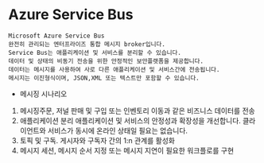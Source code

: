 # Azure Service Bus

```
Microsoft Azure Service Bus 
완전히 관리되는 엔터프라이즈 통합 메시지 broker입니다.
Service Bus는 애플리케이션 및 서비스를 분리할 수 있습니다.
데이터 및 상태의 비동기 전송을 위한 안정적인 보안플랫폼을 제공합니다.
데이터는 메시지를 사용하여 사로 다른 애플리케이션 및 서비스간에 전송됩니다.
메시지는 이진형식이며, JSON,XML 또는 텍스트만 포함할 수 있습니다.

```

- 메시징 시나리오

1. 메시징주문, 저널 판매 및 구입 또는 인벤토리 이동과 같은 비즈니스 데이터를 전송
2. 애플리케이션 분리 애플리케이션 및 서비스의 안정성과 확장성을 개선합니다. 클라이언트와 서비스가 동시에 온라인 상태일 필요는 없습니다.
3. 토픽 및 구독. 게시자와 구독자 간의 1:n 관계를 활성화
4. 메시지 세션, 메시지 순서 지정 또는 메시지 지연이 필요한 워크플로를 구현

